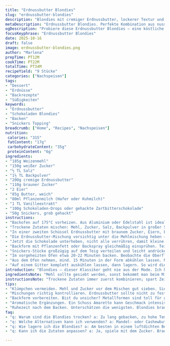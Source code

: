 ```yaml
---
title: "Erdnussbutter Blondies"
slug: "erdnussbutter-blondies"
description: "Blondies mit cremiger Erdnussbutter, lockerer Textur und kleiner Schoko-Note. Nutze leicht variiertes Verhältnis von Mehl und Zucker für optimalen Biss. Mit gehackten Snickers als Topping statt Reese's, um eine knackige Überraschung zu schaffen. Backzeit minimal angepasst, Textur bewusst leicht feucht, kein trockenes Innenleben. Mehrmals probiert, besten Zeitpunkt am Geruch und Zahnstochertest ermittelt. Milch kann durch Hafermilch ersetzt werden; schmeckt leicht nussiger und ist für Laktoseintolerante geeignet. Buttermenge etwas reduziert, damit es nicht zu fettig wird. Backform mit Backpulver gut gesiebt, Klümpchen von Mehl und Zucker vermeiden. Schokolade anpassen nach Lust; wer mag, nimmt dunkle grobe Drops statt Chips."
metaDescription: "Erdnussbutter Blondies. Perfekte Kombination aus nussigem Geschmack, Schokolade und einem feuchten Biss; für jedes Dessertliebhaber."
ogDescription: "Probiere diese Erdnussbutter Blondies – eine köstliche Mischung aus süßer Erdnussbutter und knackiger Schokolade; ideal zum Teilen."
focusKeyphrase: "Erdnussbutter Blondies"
date: 2025-10-16
draft: false
image: erdnussbutter-blondies.png
author: "Marlena"
prepTime: PT12M
cookTime: PT22M
totalTime: PT34M
recipeYield: "9 Stücke"
categories: ["Nachspeisen"]
tags:
- "Dessert"
- "Erdnüsse"
- "Backrezepte"
- "Süßigkeiten"
keywords:
- "Erdnussbutter"
- "Schokoladen Blondies"
- "Backen"
- "Snickers Topping"
breadcrumb: ["Home", "Recipes", "Nachspeisen"]
nutrition: 
 calories: "315"
 fatContent: "17g"
 carbohydrateContent: "35g"
 proteinContent: "6g"
ingredients:
- "185g Weizenmehl"
- "150g weißer Zucker"
- "½ TL Salz"
- "1½ TL Backpulver"
- "200g cremige Erdnussbutter"
- "110g brauner Zucker"
- "2 Eier"
- "85g Butter, weich"
- "80ml Pflanzenmilch (Hafer oder Kuhmilch)"
- "1 TL Vanilleextrakt"
- "100g Schokoladen-Drops oder gehackte Zartbitterschokolade"
- "50g Snickers, grob gehackt"
instructions:
- "Backofen auf 175°C vorheizen. Aus Aluminium oder Edelstahl ist ideal, Glas verlängert die Backzeit spürbar."
- "Trockene Zutaten mischen: Mehl, Zucker, Salz, Backpulver in großer Schüssel gründlich verquirlen, Klümpchen vermeiden. Ohne diese Mischung wird das Ergebnis klumpig und ungleichmäßig."
- "In einer zweiten Schüssel Erdnussbutter mit braunem Zucker, Eiern, Butter, Pflanzenmilch und Vanille zügig zu einer crèmigen Masse schlagen. Nicht übermixen, sonst entwickelt sich Gluten und die Blondies werden zäh."
- "Die Erdnussbutter-Mischung vorsichtig unter die Mehlmischung heben – am besten mit einem Gummispatel. Nicht zu lange rühren, gerade bis der Teig homogen aussieht."
- "Jetzt die Schokolade unterheben, nicht alle verrühren, damit kleine Schokostücke sichtbar bleiben und beim Backen schmelzen können."
- "Backform mit Pflanzenfett oder Backspray gleichmäßig einsprühen. Teig hineingeben, mit dem Spatel glattstreichen. Tipp: Rand frei lassen, sonst baked es ungleichmäßig."
- "Snickers-Stücke großzügig auf dem Teig verteilen und leicht andrücken, dadurch karamellisieren sie während des Backens und geben Aroma."
- "Im vorgeheizten Ofen etwa 20-22 Minuten backen. Beobachte die Oberfläche; sie sollte goldbraun sein und kleine Risse zeigen. Zahnstocherprobe: Er sollte mit ein paar feuchten Krümeln rauskommen, nicht nass."
- "Aus dem Ofen nehmen, mind. 15 Minuten in der Form abkühlen lassen. Noch warm schneiden, aber vorsichtig, sonst zerbricht das Gebäck."
- "Auf einem Gitter komplett auskühlen lassen, dann lagern. So wird die Textur stabiler und entwickelt Aromen weiter."
introduction: "Blondies – dieser Klassiker geht nie aus der Mode. Ich habe immer nach dem richtigen Verhältnis gesucht, damit die Textur saftig, dabei nicht pappig ist. Erdnussbutter macht die Masse schön zart und gibt diesen typischen nussigen Geschmack, der beim Backen ein wenig karamellisiert und die Süße balanciert. Die Zugabe von Snickers als Topping fand ich bei einem Versuch besser als die klassischen Reese's Cup Stücke; die Kombination aus Nougat, Karamell und Schokolade harmoniert überraschend gut. Wichtig ist, nicht zu lange zu backen. Bei zu viel Hitze oder Zeit werden die Blondies zu trocken, zu kurz und sie sind matschig. Die Mischung besticht durch einfache Zutaten, die eigentlich immer im Haus sind, und durch ein pragmatisches Vorgehen. Auch für Backeinsteiger geeignet – trotzdem braucht es ein gutes Auge. Zwischendurch riecht man diese süße, leicht nussige Prise, die das ganze Haus füllt und Lust drauf macht."
ingredientsNote: "Mehl sollte gesiebt werden, sonst bekommt man beim Mischen unerwünschte Klumpen. Brauner Zucker sorgt für mehr Feuchtigkeit und zusätzliche Karamellnoten. Die Menge leicht erhöhen, wenn es intensiver süß sein soll. Erdnussbutter nicht zu kalt oder zäh; falls zu fest, kurz erwärmen, das erleichtert das Einschlagen mit Butter und Eiern. Butter vorher weich, aber nicht flüssig nehmen; sonst entweicht die Luft und die Blondies werden schwer. Milch gibt Feuchtigkeit, Hafermilch ist eine schöne Alternative für Veganer und verändert den Geschmack kaum. Vanilleextrakt darf nicht fehlen, bringt Tiefe in die Süße. Für Schokolade sind grobe Stücke besser als kleine Chips – sie schmelzen langsamer und man hat mehr Biss. Topping variieren: Snickers oder halbierte Erdnussbuttercups geben Abwechslung. Alle Zutaten vor dem Start bereitstellen – gibt weniger Stress und frischeres Ergebnis."
instructionsNote: "Trockene Zutaten immer zuerst kombinieren; spart Zeit beim Vermengen und sorgt für gleichmäßige Struktur. Erdnussbutter-Mischung mit den Eiern zügig verquirlen, nicht zu lange, sonst wird das Blech zäh. Beim Unterheben gibt der Gummispatel Kontrolle, mit Löffel oder Handrührer übermixen führt zu dichten Blondies. Beim Ausstreichen richtig verteilen, damit der Teig an allen Stellen gleich dick ist; sonst backt es ungleichmäßig. Aufpassen beim Ofen: Backzeit variabel, je nach Ofen und Form. Lieber früher kontrollieren. Spitzen entstehen, wenn man mit der Rückseite eines Löffels über den Teig fährt. Nach dem Backen nicht sofort schneiden; Blondies brauchen Ruhezeit, damit sie sich setzen und beim Schneiden nicht bröckeln. Bei Glasform die Backzeit um 3-5 Minuten verlängern, da Glas die Hitze anders leitet als Metall. Nach dem Abkühlen im Kühlschrank lagern vermeiden; Kondensation macht sie zu weich. Wer gleich snacks will, nur leicht abkühlen lassen – das ist ein zweischneidiges Schwert, ehe sie stabil sind."
tips:
- "Klümpchen vermeiden. Mehl und Zucker vor dem Mischen gut sieben. Sieht einfach aus, macht einen großen Unterschied. Klumpen bringen ein trockenes Ergebnis. Also, nimm dir die Zeit."
- "Mischungen richtig kontrollieren. Erdnussbutter sollte nicht zu fest sein; erwärmen hilft. Wenn sie zu zäh ist, wird der Teig schwer. Altbewährt: ein Wasserbad oder kurz in die Mikrowelle."
- "Backform vorbereiten. Bist du unsicher? Metallformen sind toll für gleichmäßiges Backen. Glas nimmt länger. Backzeit anpassen; kontrolliere die Konsistenz regelmäßig."
- "Aromatische Ergänzungen. Ein Schuss Amaretto kann Geschmack intensivieren. Magst du es fruchtiger? Ein bisschen geriebene Orange passt auch. Eine überraschende note im Teig."
- "Ruhezeit nach dem Backen. Unterschätzen die wenigsten. Blondies brauchen Zeit, um die richtige Festigkeit zu erreichen. Nach dem Schnitt bröckeln sie sonst leicht. 15 minuten sind minimum."
faq:
- "q: Warum sind die Blondies trocken? a: Zu lang gebacken, zu hohe Temperatur. Kontrolliere beim Backen die Oberfläche. Wenn sie reißt, ist es Zeit."
- "q: Welche Alternativen kann ich verwenden? a: Mandel- oder Cashewbutter. Unterschiedlicher Geschmack, aber klasse Optionen. Achte auf die Menge und die Backzeit."
- "q: Wie lagere ich die Blondies? a: Am besten in einem luftdichten Behälter bei Raumtemperatur. Im Kühlschrank? Zieht Feuchtigkeit an; sie werden matschig."
- "q: Kann ich die Zutaten anpassen? a: Ja, spiele mit dem Zucker. Brauner Zucker? Mehr Feuchtigkeit, zusätzlicher Karamellgeschmack. Seine Menge variieren, nach Belieben."

---
```

